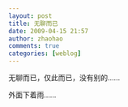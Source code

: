 ```yaml
---
layout: post
title: 无聊而已
date: 2009-04-15 21:57
author: zhaohao
comments: true
categories: [weblog]
---
```

无聊而已，仅此而已，没有别的……

外面下着雨……
